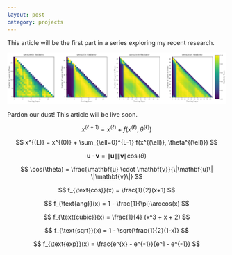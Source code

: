 ```yaml
---
layout: post
category: projects
---
```


This article will be the first part in a series exploring my recent research. 

![Qwen Heatmaps](images/qwen_combined_heatmaps.png)

Pardon our dust! This article will be live soon.

$$ x^{(\ell+1)} = x^{(\ell)} + f(x^{(\ell)}, \theta^{(\ell)}) $$ 

$$ x^{(L)} = x^{(0)} + \sum_{\ell=0}^{L-1} f(x^{(\ell)}, \theta^{(\ell)}) $$

$$ \mathbf{u} \cdot \mathbf{v} = \|\mathbf{u}\| \|\mathbf{v}\| \cos(\theta) $$

$$ \cos(\theta) = \frac{\mathbf{u} \cdot \mathbf{v}}{\|\mathbf{u}\| \|\mathbf{v}\|} $$

$$ f_{\text{cos}}(x) = \frac{1}{2}(x+1) $$

$$ f_{\text{ang}}(x) = 1 - \frac{1}{\pi}\arccos(x) $$

$$ f_{\text{cubic}}(x) = \frac{1}{4} (x^3 + x + 2) $$

$$ f_{\text{sqrt}}(x) = 1 - \sqrt{\frac{1}{2}(1-x)} $$

$$ f_{\text{exp}}(x) = \frac{e^{x} - e^{-1}}{e^1 - e^{-1}} $$
